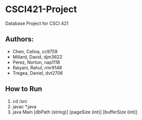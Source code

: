 # CSCI421-Project
Database Project for CSCI 421

## Authors:
- Chen, Celina, cc9759
- Millard, David, djm3622
- Perez, Norton, nap1118
- Raiyani, Rahul, rmr9148
- Tregea, Daniel, dvt2706

## How to Run
1. cd /src
2. javac *.java
3. java Main [dbPath (string)]  [pageSize (int)]  [bufferSize (int)]
